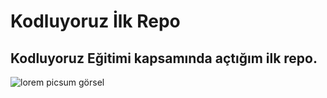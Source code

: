 # Kodluyoruz İlk Repo
## Kodluyoruz Eğitimi kapsamında açtığım ilk repo.
![lorem picsum görsel](https://picsum.photos/200/300) 
